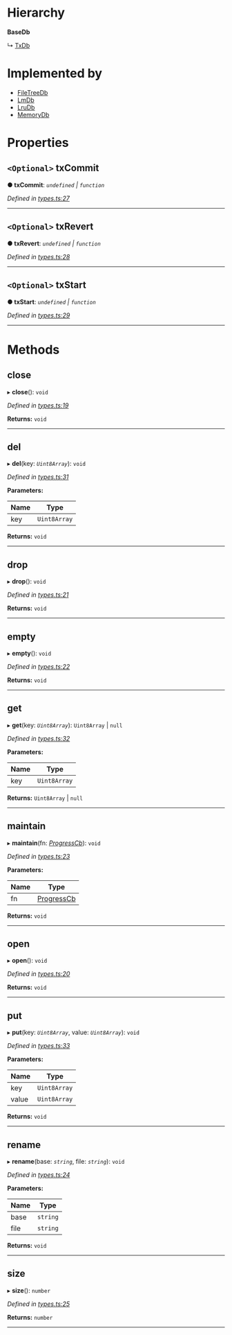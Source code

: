 

# Hierarchy

**BaseDb**

↳  [TxDb](_types_.txdb.md)

# Implemented by

* [FileTreeDb](../classes/_engines_filetreedb_.filetreedb.md)
* [LmDb](../classes/_engines_lmdb_.lmdb.md)
* [LruDb](../classes/_engines_lrudb_.lrudb.md)
* [MemoryDb](../classes/_engines_memorydb_.memorydb.md)

# Properties

<a id="txcommit"></a>

## `<Optional>` txCommit

**● txCommit**: *`undefined` \| `function`*

*Defined in [types.ts:27](https://github.com/polkadot-js/common/blob/4a31466/packages/db/src/types.ts#L27)*

___
<a id="txrevert"></a>

## `<Optional>` txRevert

**● txRevert**: *`undefined` \| `function`*

*Defined in [types.ts:28](https://github.com/polkadot-js/common/blob/4a31466/packages/db/src/types.ts#L28)*

___
<a id="txstart"></a>

## `<Optional>` txStart

**● txStart**: *`undefined` \| `function`*

*Defined in [types.ts:29](https://github.com/polkadot-js/common/blob/4a31466/packages/db/src/types.ts#L29)*

___

# Methods

<a id="close"></a>

##  close

▸ **close**(): `void`

*Defined in [types.ts:19](https://github.com/polkadot-js/common/blob/4a31466/packages/db/src/types.ts#L19)*

**Returns:** `void`

___
<a id="del"></a>

##  del

▸ **del**(key: *`Uint8Array`*): `void`

*Defined in [types.ts:31](https://github.com/polkadot-js/common/blob/4a31466/packages/db/src/types.ts#L31)*

**Parameters:**

| Name | Type |
| ------ | ------ |
| key | `Uint8Array` |

**Returns:** `void`

___
<a id="drop"></a>

##  drop

▸ **drop**(): `void`

*Defined in [types.ts:21](https://github.com/polkadot-js/common/blob/4a31466/packages/db/src/types.ts#L21)*

**Returns:** `void`

___
<a id="empty"></a>

##  empty

▸ **empty**(): `void`

*Defined in [types.ts:22](https://github.com/polkadot-js/common/blob/4a31466/packages/db/src/types.ts#L22)*

**Returns:** `void`

___
<a id="get"></a>

##  get

▸ **get**(key: *`Uint8Array`*): `Uint8Array` \| `null`

*Defined in [types.ts:32](https://github.com/polkadot-js/common/blob/4a31466/packages/db/src/types.ts#L32)*

**Parameters:**

| Name | Type |
| ------ | ------ |
| key | `Uint8Array` |

**Returns:** `Uint8Array` \| `null`

___
<a id="maintain"></a>

##  maintain

▸ **maintain**(fn: *[ProgressCb](../modules/_types_.md#progresscb)*): `void`

*Defined in [types.ts:23](https://github.com/polkadot-js/common/blob/4a31466/packages/db/src/types.ts#L23)*

**Parameters:**

| Name | Type |
| ------ | ------ |
| fn | [ProgressCb](../modules/_types_.md#progresscb) |

**Returns:** `void`

___
<a id="open"></a>

##  open

▸ **open**(): `void`

*Defined in [types.ts:20](https://github.com/polkadot-js/common/blob/4a31466/packages/db/src/types.ts#L20)*

**Returns:** `void`

___
<a id="put"></a>

##  put

▸ **put**(key: *`Uint8Array`*, value: *`Uint8Array`*): `void`

*Defined in [types.ts:33](https://github.com/polkadot-js/common/blob/4a31466/packages/db/src/types.ts#L33)*

**Parameters:**

| Name | Type |
| ------ | ------ |
| key | `Uint8Array` |
| value | `Uint8Array` |

**Returns:** `void`

___
<a id="rename"></a>

##  rename

▸ **rename**(base: *`string`*, file: *`string`*): `void`

*Defined in [types.ts:24](https://github.com/polkadot-js/common/blob/4a31466/packages/db/src/types.ts#L24)*

**Parameters:**

| Name | Type |
| ------ | ------ |
| base | `string` |
| file | `string` |

**Returns:** `void`

___
<a id="size"></a>

##  size

▸ **size**(): `number`

*Defined in [types.ts:25](https://github.com/polkadot-js/common/blob/4a31466/packages/db/src/types.ts#L25)*

**Returns:** `number`

___

